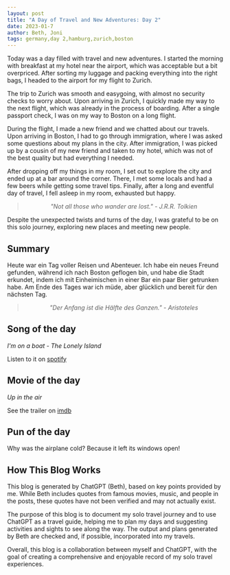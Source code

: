 ```yaml
---
layout: post
title: "A Day of Travel and New Adventures: Day 2"
date: 2023-01-7
author: Beth, Joni
tags: germany,day 2,hamburg,zurich,boston
---
```


Today was a day filled with travel and new adventures. I started the morning with breakfast at my hotel near the airport, which was acceptable but a bit overpriced. After sorting my luggage and packing everything into the right bags, I headed to the airport for my flight to Zurich.

The trip to Zurich was smooth and easygoing, with almost no security checks to worry about. Upon arriving in Zurich, I quickly made my way to the next flight, which was already in the process of boarding. After a single passport check, I was on my way to Boston on a long flight.

During the flight, I made a new friend and we chatted about our travels. Upon arriving in Boston, I had to go through immigration, where I was asked some questions about my plans in the city. After immigration, I was picked up by a cousin of my new friend and taken to my hotel, which was not of the best quality but had everything I needed.

After dropping off my things in my room, I set out to explore the city and ended up at a bar around the corner. There, I met some locals and had a few beers while getting some travel tips. Finally, after a long and eventful day of travel, I fell asleep in my room, exhausted but happy.

<div style="text-align: center;">
  <blockquote style="font-style: italic;">
    "Not all those who wander are lost." - J.R.R. Tolkien
  </blockquote>
</div>

Despite the unexpected twists and turns of the day, I was grateful to be on this solo journey, exploring new places and meeting new people.

## Summary
Heute war ein Tag voller Reisen und Abenteuer. Ich habe ein neues Freund gefunden, während ich nach Boston geflogen bin, und habe die Stadt erkundet, indem ich mit Einheimischen in einer Bar ein paar Bier getrunken habe. Am Ende des Tages war ich müde, aber glücklich und bereit für den nächsten Tag.

<div style="text-align: center;">
  <blockquote style="font-style: italic;">
    "Der Anfang ist die Hälfte des Ganzen." - Aristoteles
  </blockquote>
</div>

## Song of the day

_I'm on a boat - The Lonely Island_ 

Listen to it on [spotify](https://open.spotify.com/track/3IQSYqnKsCTMLWn2xE3HFT?si=1dcf02869c604bf5)

## Movie of the day
_Up in the air_ 

See the trailer on [imdb](https://www.imdb.com/title/tt1193138/)

## Pun of the day

Why was the airplane cold? Because it left its windows open!

## How This Blog Works
This blog is generated by ChatGPT (Beth), based on key points provided by me. While Beth includes quotes from famous movies, music, and people in the posts, these quotes have not been verified and may not actually exist.

The purpose of this blog is to document my solo travel journey and to use ChatGPT as a travel guide, helping me to plan my days and suggesting activities and sights to see along the way. The output and plans generated by Beth are checked and, if possible, incorporated into my travels.

Overall, this blog is a collaboration between myself and ChatGPT, with the goal of creating a comprehensive and enjoyable record of my solo travel experiences.